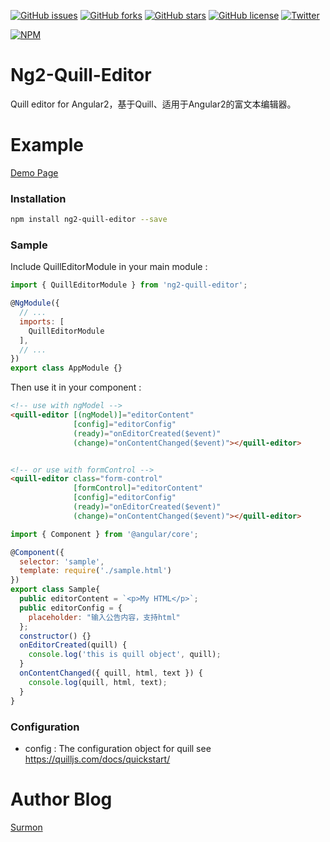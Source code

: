 [![GitHub issues](https://img.shields.io/github/issues/surmon-china/ng2-quill-editor.svg?style=flat-square)](https://github.com/surmon-china/ng2-quill-editor/issues)
[![GitHub forks](https://img.shields.io/github/forks/surmon-china/ng2-quill-editor.svg?style=flat-square)](https://github.com/surmon-china/ng2-quill-editor/network)
[![GitHub stars](https://img.shields.io/github/stars/surmon-china/ng2-quill-editor.svg?style=flat-square)](https://github.com/surmon-china/ng2-quill-editor/stargazers)
[![GitHub license](https://img.shields.io/badge/license-MIT-blue.svg?style=flat-square)](https://raw.githubusercontent.com/surmon-china/ng2-quill-editor/master/LICENSE)
[![Twitter](https://img.shields.io/twitter/url/https/github.com/surmon-china/ng2-quill-editor.svg?style=social?style=flat-square)](https://twitter.com/intent/tweet?text=Wow:&url=%5Bobject%20Object%5D)

[![NPM](https://nodei.co/npm/ng2-quill-editor.png?downloads=true&downloadRank=true&stars=true)](https://nodei.co/npm/ng2-quill-editor/)


# Ng2-Quill-Editor
Quill editor for Angular2，基于Quill、适用于Angular2的富文本编辑器。

# Example
[Demo Page](https://surmon-china.github.io/ng2-quill-editor/)


### Installation

``` bash
npm install ng2-quill-editor --save
```


### Sample
Include QuillEditorModule in your main module :
``` javascript
import { QuillEditorModule } from 'ng2-quill-editor';

@NgModule({
  // ...
  imports: [
    QuillEditorModule
  ],
  // ...
})
export class AppModule {}
```

Then use it in your component :

``` html
<!-- use with ngModel -->
<quill-editor [(ngModel)]="editorContent"
              [config]="editorConfig"
              (ready)="onEditorCreated($event)"
              (change)="onContentChanged($event)"></quill-editor>


<!-- or use with formControl -->
<quill-editor class="form-control"
              [formControl]="editorContent"
              [config]="editorConfig"
              (ready)="onEditorCreated($event)"
              (change)="onContentChanged($event)"></quill-editor>
```

``` javascript
import { Component } from '@angular/core';

@Component({
  selector: 'sample',
  template: require('./sample.html')
})
export class Sample{
  public editorContent = `<p>My HTML</p>`;
  public editorConfig = {
    placeholder: "输入公告内容，支持html"
  };
  constructor() {}
  onEditorCreated(quill) {
    console.log('this is quill object', quill);
  }
  onContentChanged({ quill, html, text }) {
    console.log(quill, html, text);
  }
}
```


### Configuration
- config : The configuration object for quill see https://quilljs.com/docs/quickstart/


# Author Blog
[Surmon](http://surmon.me)

